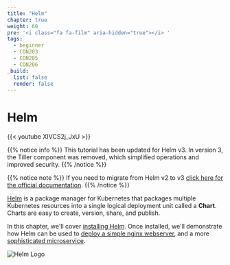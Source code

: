```yaml
---
title: "Helm"
chapter: true
weight: 60
pre: '<i class="fa fa-film" aria-hidden="true"></i> '
tags:
  - beginner
  - CON203
  - CON205
  - CON206
_build:
  list: false
  render: false
---
```


# Helm

{{< youtube XIVCS2j_JxU >}}

{{% notice info %}}
This tutorial has been updated for Helm v3. In version 3, the Tiller component
was removed, which simplified operations and improved security.
{{% /notice %}}

{{% notice note %}}
If you need to migrate from Helm v2 to v3 [click here for the official documentation](https://helm.sh/blog/migrate-from-helm-v2-to-helm-v3/).
{{% /notice %}}

[Helm](https://helm.sh/) is a package manager for Kubernetes that packages
multiple Kubernetes resources into a single logical deployment unit called
a **Chart**. Charts are easy to create, version, share, and publish.

In this chapter, we'll cover [installing Helm](helm_intro).  Once installed,
we'll demonstrate how Helm can be used to [deploy a simple nginx
webserver](helm_nginx), and a more [sophisticated microservice](helm_micro).

![Helm Logo](/images/helm-logo.svg)
